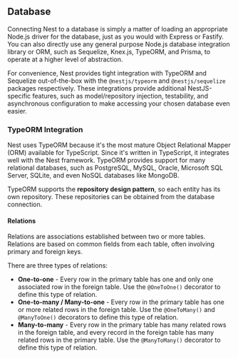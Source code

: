 ## Database

Connecting Nest to a database is simply a matter of loading an appropriate Node.js driver for the database,
just as you would with Express or Fastify. You can also directly use any general purpose Node.js database integration library or ORM,
such as Sequelize, Knex.js, TypeORM, and Prisma, to operate at a higher level of abstraction.

For convenience, Nest provides tight integration with TypeORM and Sequelize out-of-the-box with the `@nestjs/typeorm` and `@nestjs/sequelize` packages respectively.
These integrations provide additional NestJS-specific features, such as model/repository injection, testability, and asynchronous configuration to make accessing your chosen database even easier.

### TypeORM Integration

Nest uses TypeORM because it's the most mature Object Relational Mapper (ORM) available for TypeScript.
Since it's written in TypeScript, it integrates well with the Nest framework.
TypeORM provides support for many relational databases, such as PostgreSQL, MySQL, Oracle, Microsoft SQL Server, SQLite, and even NoSQL databases like MongoDB.

TypeORM supports the **repository design pattern**, so each entity has its own repository. These repositories can be obtained from the database connection.

#### Relations
Relations are associations established between two or more tables. Relations are based on common fields from each table, often involving primary and foreign keys.

There are three types of relations:

- **One-to-one** - Every row in the primary table has one and only one associated row in the foreign table. Use the `@OneToOne()` decorator to define this type of relation.
- **One-to-many / Many-to-one**	- Every row in the primary table has one or more related rows in the foreign table. Use the `@OneToMany()` and `@ManyToOne()` decorators to define this type of relation.
- **Many-to-many** - Every row in the primary table has many related rows in the foreign table, and every record in the foreign table has many related rows in the primary table. Use the `@ManyToMany()` decorator to define this type of relation.
